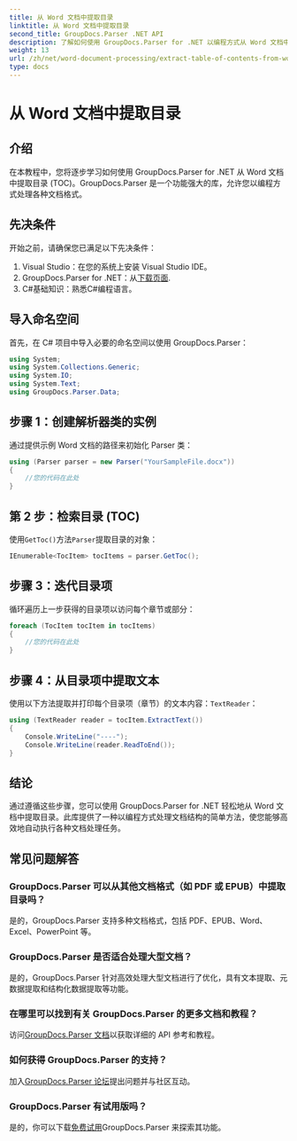 ```yaml
---
title: 从 Word 文档中提取目录
linktitle: 从 Word 文档中提取目录
second_title: GroupDocs.Parser .NET API
description: 了解如何使用 GroupDocs.Parser for .NET 以编程方式从 Word 文档中提取目录 (TOC)。
weight: 13
url: /zh/net/word-document-processing/extract-table-of-contents-from-word-document/
type: docs
---
```

# 从 Word 文档中提取目录

## 介绍
在本教程中，您将逐步学习如何使用 GroupDocs.Parser for .NET 从 Word 文档中提取目录 (TOC)。GroupDocs.Parser 是一个功能强大的库，允许您以编程方式处理各种文档格式。
## 先决条件
开始之前，请确保您已满足以下先决条件：
1. Visual Studio：在您的系统上安装 Visual Studio IDE。
2.  GroupDocs.Parser for .NET：从[下载页面](https://releases.groupdocs.com/parser/net/).
3. C#基础知识：熟悉C#编程语言。

## 导入命名空间
首先，在 C# 项目中导入必要的命名空间以使用 GroupDocs.Parser：
```csharp
using System;
using System.Collections.Generic;
using System.IO;
using System.Text;
using GroupDocs.Parser.Data;
```
## 步骤 1：创建解析器类的实例
通过提供示例 Word 文档的路径来初始化 Parser 类：
```csharp
using (Parser parser = new Parser("YourSampleFile.docx"))
{
    //您的代码在此处
}
```
## 第 2 步：检索目录 (TOC)
使用`GetToc()`方法`Parser`提取目录的对象：
```csharp
IEnumerable<TocItem> tocItems = parser.GetToc();
```
## 步骤 3：迭代目录项
循环遍历上一步获得的目录项以访问每个章节或部分：
```csharp
foreach (TocItem tocItem in tocItems)
{
    //您的代码在此处
}
```
## 步骤 4：从目录项中提取文本
使用以下方法提取并打印每个目录项（章节）的文本内容：`TextReader`：
```csharp
using (TextReader reader = tocItem.ExtractText())
{
    Console.WriteLine("----");
    Console.WriteLine(reader.ReadToEnd());
}
```

## 结论
通过遵循这些步骤，您可以使用 GroupDocs.Parser for .NET 轻松地从 Word 文档中提取目录。此库提供了一种以编程方式处理文档结构的简单方法，使您能够高效地自动执行各种文档处理任务。

## 常见问题解答
### GroupDocs.Parser 可以从其他文档格式（如 PDF 或 EPUB）中提取目录吗？
是的，GroupDocs.Parser 支持多种文档格式，包括 PDF、EPUB、Word、Excel、PowerPoint 等。
### GroupDocs.Parser 是否适合处理大型文档？
是的，GroupDocs.Parser 针对高效处理大型文档进行了优化，具有文本提取、元数据提取和结构化数据提取等功能。
### 在哪里可以找到有关 GroupDocs.Parser 的更多文档和教程？
访问[GroupDocs.Parser 文档](https://tutorials.groupdocs.com/parser/net/)以获取详细的 API 参考和教程。
### 如何获得 GroupDocs.Parser 的支持？
加入[GroupDocs.Parser 论坛](https://forum.groupdocs.com/c/parser/17)提出问题并与社区互动。
### GroupDocs.Parser 有试用版吗？
是的，你可以下载[免费试用](https://releases.groupdocs.com/)GroupDocs.Parser 来探索其功能。